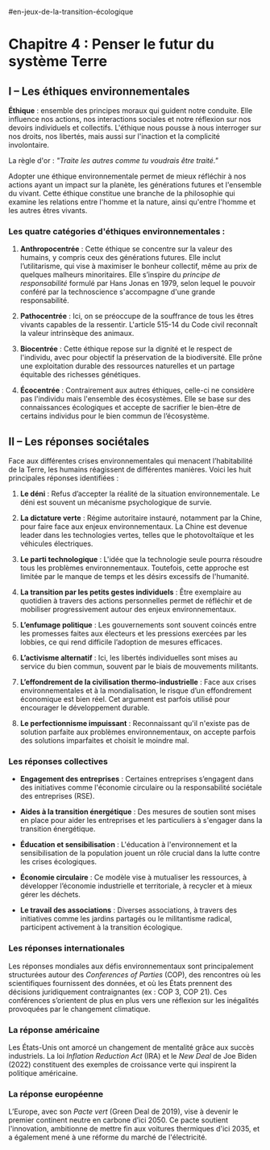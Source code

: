 #en-jeux-de-la-transition-écologique 

# Chapitre 4 : Penser le futur du système Terre

## I – Les éthiques environnementales

**Éthique** : ensemble des principes moraux qui guident notre conduite. Elle influence nos actions, nos interactions sociales et notre réflexion sur nos devoirs individuels et collectifs. L'éthique nous pousse à nous interroger sur nos droits, nos libertés, mais aussi sur l'inaction et la complicité involontaire. 

La règle d'or : *"Traite les autres comme tu voudrais être traité."*

Adopter une éthique environnementale permet de mieux réfléchir à nos actions ayant un impact sur la planète, les générations futures et l'ensemble du vivant. Cette éthique constitue une branche de la philosophie qui examine les relations entre l'homme et la nature, ainsi qu'entre l'homme et les autres êtres vivants.

### Les quatre catégories d'éthiques environnementales :
1. **Anthropocentrée** : Cette éthique se concentre sur la valeur des humains, y compris ceux des générations futures. Elle inclut l’utilitarisme, qui vise à maximiser le bonheur collectif, même au prix de quelques malheurs minoritaires. Elle s’inspire du *principe de responsabilité* formulé par Hans Jonas en 1979, selon lequel le pouvoir conféré par la technoscience s'accompagne d'une grande responsabilité.

2. **Pathocentrée** : Ici, on se préoccupe de la souffrance de tous les êtres vivants capables de la ressentir. L'article 515-14 du Code civil reconnaît la valeur intrinsèque des animaux.

3. **Biocentrée** : Cette éthique repose sur la dignité et le respect de l'individu, avec pour objectif la préservation de la biodiversité. Elle prône une exploitation durable des ressources naturelles et un partage équitable des richesses génétiques.

4. **Écocentrée** : Contrairement aux autres éthiques, celle-ci ne considère pas l'individu mais l'ensemble des écosystèmes. Elle se base sur des connaissances écologiques et accepte de sacrifier le bien-être de certains individus pour le bien commun de l’écosystème.

## II – Les réponses sociétales

Face aux différentes crises environnementales qui menacent l’habitabilité de la Terre, les humains réagissent de différentes manières. Voici les huit principales réponses identifiées :

1. **Le déni** : Refus d’accepter la réalité de la situation environnementale. Le déni est souvent un mécanisme psychologique de survie.

2. **La dictature verte** : Régime autoritaire instauré, notamment par la Chine, pour faire face aux enjeux environnementaux. La Chine est devenue leader dans les technologies vertes, telles que le photovoltaïque et les véhicules électriques.

3. **Le parti technologique** : L'idée que la technologie seule pourra résoudre tous les problèmes environnementaux. Toutefois, cette approche est limitée par le manque de temps et les désirs excessifs de l'humanité.

4. **La transition par les petits gestes individuels** : Être exemplaire au quotidien à travers des actions personnelles permet de réfléchir et de mobiliser progressivement autour des enjeux environnementaux.

5. **L’enfumage politique** : Les gouvernements sont souvent coincés entre les promesses faites aux électeurs et les pressions exercées par les lobbies, ce qui rend difficile l’adoption de mesures efficaces.

6. **L’activisme alternatif** : Ici, les libertés individuelles sont mises au service du bien commun, souvent par le biais de mouvements militants.

7. **L’effondrement de la civilisation thermo-industrielle** : Face aux crises environnementales et à la mondialisation, le risque d’un effondrement économique est bien réel. Cet argument est parfois utilisé pour encourager le développement durable.

8. **Le perfectionnisme impuissant** : Reconnaissant qu'il n'existe pas de solution parfaite aux problèmes environnementaux, on accepte parfois des solutions imparfaites et choisit le moindre mal.

### Les réponses collectives

- **Engagement des entreprises** : Certaines entreprises s’engagent dans des initiatives comme l'économie circulaire ou la responsabilité sociétale des entreprises (RSE).
  
- **Aides à la transition énergétique** : Des mesures de soutien sont mises en place pour aider les entreprises et les particuliers à s'engager dans la transition énergétique.
  
- **Éducation et sensibilisation** : L'éducation à l'environnement et la sensibilisation de la population jouent un rôle crucial dans la lutte contre les crises écologiques.

- **Économie circulaire** : Ce modèle vise à mutualiser les ressources, à développer l’économie industrielle et territoriale, à recycler et à mieux gérer les déchets.

- **Le travail des associations** : Diverses associations, à travers des initiatives comme les jardins partagés ou le militantisme radical, participent activement à la transition écologique.

### Les réponses internationales

Les réponses mondiales aux défis environnementaux sont principalement structurées autour des *Conferences of Parties* (COP), des rencontres où les scientifiques fournissent des données, et où les États prennent des décisions juridiquement contraignantes (ex : COP 3, COP 21). Ces conférences s’orientent de plus en plus vers une réflexion sur les inégalités provoquées par le changement climatique.

### La réponse américaine

Les États-Unis ont amorcé un changement de mentalité grâce aux succès industriels. La loi *Inflation Reduction Act* (IRA) et le *New Deal* de Joe Biden (2022) constituent des exemples de croissance verte qui inspirent la politique américaine.

### La réponse européenne

L’Europe, avec son *Pacte vert* (Green Deal de 2019), vise à devenir le premier continent neutre en carbone d’ici 2050. Ce pacte soutient l'innovation, ambitionne de mettre fin aux voitures thermiques d'ici 2035, et a également mené à une réforme du marché de l'électricité.